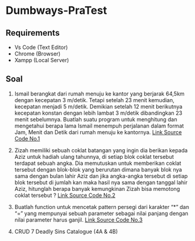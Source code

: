 # Dumbways-PraTest

## Requirements

- Vs Code (Text Editor)
- Chrome (Browser)
- Xampp (Local Server)


## Soal

1. Ismail berangkat dari rumah menuju ke kantor yang berjarak 64,5km dengan kecepatan 3 m/detik. Tetapi setelah 23 menit kemudian, kecepatan menjadi 5 m/detik. Demikian setelah 12 menit berikutnya kecepatan konstan dengan lebih lambat 3 m/detik dibandingkan 23 menit sebelumnya. Buatlah suatu program untuk menghitung dan mengetahui berapa lama Ismail menempuh perjalanan dalam format Jam, Menit dan Detik dari rumah menuju ke kantornya. [Link Source Code No.1](https://codepen.io/hmsyah23/pen/qBRyxwW)

2. Zizah memiliki sebuah coklat batangan yang ingin dia berikan kepada Aziz untuk hadiah ulang tahunnya, di setiap blok coklat tersebut terdapat sebuah angka. Dia memutuskan untuk memberikan coklat tersebut dengan blok-blok yang berurutan dimana banyak blok nya sama dengan bulan lahir Aziz dan jika angka-angka tersebut di setiap blok tersebut di jumlah kan maka hasil nya sama dengan tanggal lahir Aziz, hitunglah berapa banyak kemungkinan Zizah bisa memotong coklat tersebut ? [Link Source Code No.2](https://codepen.io/hmsyah23/pen/vYgadwK)

3. Buatlah function untuk mencetak pattern persegi dari karakter “*” dan “=” yang mempunyai sebuah parameter sebagai nilai panjang dengan nilai parameter harus ganjil. [Link Source Code No.3](https://codepen.io/hmsyah23/pen/rNjrJgP)

4. CRUD 7 Deadly Sins Catalogue (4A & 4B)
